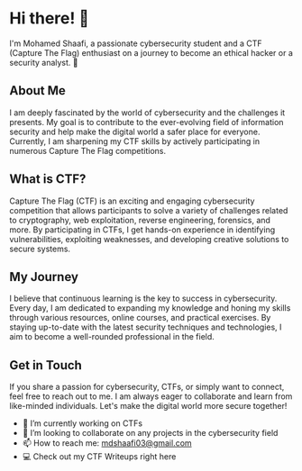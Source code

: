 # Hi there! 👋

I'm Mohamed Shaafi, a passionate cybersecurity student and a CTF (Capture The Flag) enthusiast on a journey to become an ethical hacker or a security analyst. 🚀

## About Me
I am deeply fascinated by the world of cybersecurity and the challenges it presents. My goal is to contribute to the ever-evolving field of information security and help make the digital world a safer place for everyone. Currently, I am sharpening my CTF skills by actively participating in numerous Capture The Flag competitions.

## What is CTF?
Capture The Flag (CTF) is an exciting and engaging cybersecurity competition that allows participants to solve a variety of challenges related to cryptography, web exploitation, reverse engineering, forensics, and more. By participating in CTFs, I get hands-on experience in identifying vulnerabilities, exploiting weaknesses, and developing creative solutions to secure systems.

## My Journey
I believe that continuous learning is the key to success in cybersecurity. Every day, I am dedicated to expanding my knowledge and honing my skills through various resources, online courses, and practical exercises. By staying up-to-date with the latest security techniques and technologies, I aim to become a well-rounded professional in the field.

## Get in Touch
If you share a passion for cybersecurity, CTFs, or simply want to connect, feel free to reach out to me. I am always eager to collaborate and learn from like-minded individuals. Let's make the digital world more secure together!


- 🔭 I’m currently working on CTFs
- 👯 I’m looking to collaborate on any projects in the cybersecurity field
- 📫 How to reach me: mdshaafi03@gmail.com
- 💻 Check out my CTF Writeups right here

<!--
**MDShaafi/MDShaafi** is a ✨ _special_ ✨ repository because its `README.md` (this file) appears on your GitHub profile.

Here are some ideas to get you started:

- 🔭 I’m currently working on ...
- 🌱 I’m currently learning ...
- 👯 I’m looking to collaborate on ...
- 🤔 I’m looking for help with ...
- 💬 Ask me about ...
- 📫 How to reach me: ...
- 😄 Pronouns: ... he heeee
- ⚡ Fun fact: ...
-->
